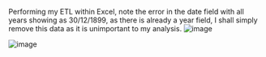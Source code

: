 Performing my ETL within Excel, note the error in the date field with all years showing as 30/12/1899, as there is already a year field, I shall simply remove this data as it is unimportant to my analysis.
![image](https://github.com/user-attachments/assets/01295f51-1176-45b0-8682-b1303dae8082)

![image](https://github.com/user-attachments/assets/3b9e617c-ae39-4d62-8608-8f0000ffdd45)
